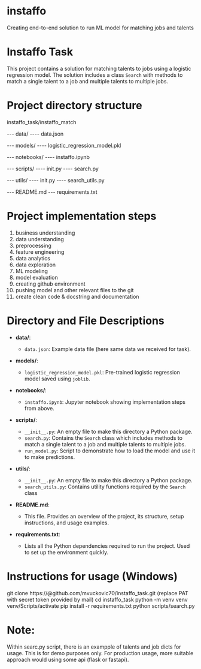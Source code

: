 # instaffo

Creating end-to-end  solution to run ML model for matching jobs and talents

# Instaffo Task

This project contains a solution for matching talents to jobs using a logistic regression model. The solution includes a class `Search` with methods to match a single talent to a job and multiple talents to multiple jobs.

# Project directory structure

instaffo_task/instaffo_match

--- data/
---- data.json

--- models/
---- logistic_regression_model.pkl

--- notebooks/
---- instaffo.ipynb

--- scripts/
---- init.py
---- search.py

--- utils/
---- init.py
---- search_utils.py

--- README.md
--- requirements.txt

# Project implementation steps

1) business understanding
2) data understanding
3) preprocessing
4) feature engineering
5) data analytics
6) data exploration
7) ML modeling
8) model evaluation
9) creating github environment
10) pushing model and other relevant files to the git
11) create clean code & docstring and documentation

# Directory and File Descriptions

- **data/**:
  - `data.json`: Example data file (here same data we received for task).

- **models/**:
  - `logistic_regression_model.pkl`: Pre-trained logistic regression model saved using `joblib`. 

- **notebooks/**:
  - `instaffo.ipynb`: Jupyter notebook showing implementation steps from above.

- **scripts/**:
  - `__init__.py`: An empty file to make this directory a Python package.
  - `search.py`: Contains the `Search` class which includes methods to match a single talent to a job and multiple talents to multiple jobs.
  - `run_model.py`: Script to demonstrate how to load the model and use it to make predictions.

- **utils/**:
  - `__init__.py`: An empty file to make this directory a Python package.
  - `search_utils.py`: Contains utility functions required by the `Search` class

- **README.md**:
  - This file. Provides an overview of the project, its structure, setup instructions, and usage examples.

- **requirements.txt**:
  - Lists all the Python dependencies required to run the project. Used to set up the environment quickly.

# Instructions for usage (Windows)

git clone https://<PAT>@github.com/mvuckovic70/instaffo_task.git (replace PAT with secret token provided by mail)
cd instaffo_task
python -m venv venv
venv/Scripts/activate
pip install -r requirements.txt
python scripts/search.py

# Note:

Within searc.py script, there is an exampple of talents and job dicts for usage.
This is for demo purposes only.
For production usage, more suitable approach would using some api (flask or fastapi).
